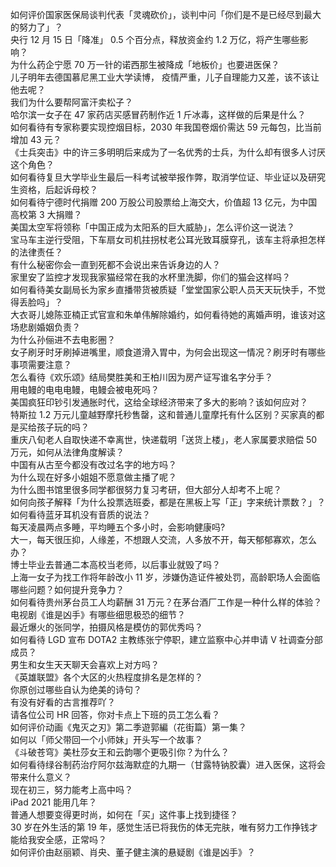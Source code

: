 如何评价国家医保局谈判代表「灵魂砍价」，谈判中问「你们是不是已经尽到最大的努力了」？  
央行 12 月 15 日「降准」 0.5 个百分点，释放资金约 1.2 万亿，将产生哪些影响？  
为什么药企宁愿 70 万一针的诺西那生被降成「地板价」也要进医保？  
儿子明年去德国慕尼黑工业大学读博， 疫情严重，儿子自理能力又差，该不该让他去呢？  
我们为什么要帮阿富汗卖松子？  
哈尔滨一女子在 47 家药店买感冒药制作近 1 斤冰毒，这样做的后果是什么？  
如何看待有专家称要实现控烟目标，2030 年我国卷烟价需达 59 元每包，比当前增加 43 元？  
《士兵突击》中的许三多明明后来成为了一名优秀的士兵，为什么却有很多人讨厌这个角色？  
如何看待复旦大学毕业生最后一科考试被举报作弊，取消学位证、毕业证以及研究生资格，后起诉母校？  
如何看待宁德时代捐赠 200 万股公司股票给上海交大，价值超 13 亿元，为中国高校第 3 大捐赠？  
美国太空军将领称「中国正成为太阳系的巨大威胁」，怎么评价这一说法？  
宝马车主逆行受阻，下车扇女司机拄拐杖老公耳光致耳膜穿孔，该车主将承担怎样的法律责任？  
有什么秘密你会一直到死都不会说出来告诉身边的人？  
家里安了监控才发现我家猫经常在我的水杯里洗脚，你们的猫会这样吗？  
如何看待美女副局长为家乡直播带货被质疑「堂堂国家公职人员天天玩快手，不觉得丢脸吗」？  
大衣哥儿媳陈亚楠正式官宣和朱单伟解除婚约，如何看待她的离婚声明，谁该对这场悲剧婚姻负责？  
为什么孙俪进不去电影圈？  
女子刷牙时牙刷掉进嘴里，顺食道滑入胃中，为何会出现这一情况？刷牙时有哪些事项需要注意？  
怎么看待《欢乐颂》结局樊胜美和王柏川因为房产证写谁名字分手？  
用电鳗的电电电鳗，电鳗会被电死吗？  
美国疯狂印钞引发通胀时代，这给全球经济带来了多大的影响？该如何应对？  
特斯拉 1.2 万元儿童越野摩托秒售罄，这和普通儿童摩托有什么区别？买家真的都是买给孩子玩的吗？  
重庆八旬老人自取快递不幸离世，快递载明「送货上楼」，老人家属要求赔偿 50 万元，如何从法律角度解读？  
中国有从古至今都没有改过名字的地方吗？  
为什么现在好多小姐姐不愿意做主播了呢？  
为什么图书馆里很多同学都很努力复习考研，但大部分人却考不上呢？  
如何向孩子解释「为什么投票选班委，都是在黑板上写「正」字来统计票数？」？  
如何看待蓝牙耳机没有音质的说法？  
每天凌晨两点多睡，平均睡五个多小时，会影响健康吗?  
大一，每天很压抑，人缘差，不想跟人交流，人多放不开，每天郁郁寡欢，怎么办？  
博士毕业去普通二本高校当老师，以后事业就毁了吗？  
上海一女子为找工作将年龄改小 11 岁，涉嫌伪造证件被处罚，高龄职场人会面临哪些问题？如何提升竞争力？  
如何看待贵州茅台员工人均薪酬 31 万元？在茅台酒厂工作是一种什么样的体验？  
电视剧《谁是凶手》有哪些细思极恐的细节？  
最近爆火的张同学，拍摄风格是模仿的郭优秀吗？  
如何看待 LGD 宣布 DOTA2 主教练张宁停职，建立监察中心并申请 V 社调查分部成员？  
男生和女生天天聊天会喜欢上对方吗？  
《英雄联盟》各个大区的火热程度排名是怎样的？  
你原创过哪些自认为绝美的诗句？  
有没有好看的古言推荐吖？  
请各位公司 HR 回答，你对卡点上下班的员工怎么看？  
如何评价动画《鬼灭之刃》第二季遊郭編（花街篇）第一集？  
如何以「师父带回一个小师妹」开头写一个故事？  
《斗破苍穹》美杜莎女王和云韵哪个更吸引你？为什么？  
如何看待绿谷制药治疗阿尔兹海默症的九期一（甘露特钠胶囊）进入医保，这将会带来什么意义？  
现在初三，努力能考上高中吗？  
iPad 2021 能用几年？  
普通人想要变得更时尚，如何在「买」这件事上找到捷径？  
30 岁在外生活的第 19 年，感觉生活已将我伤的体无完肤，唯有努力工作挣钱才能给我安全感，正常吗？  
如何评价由赵丽颖、肖央、董子健主演的悬疑剧《谁是凶手》？  
